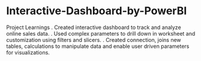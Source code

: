 # Interactive-Dashboard-by-PowerBI
Project Learnings . Created interactive dashboard to track and analyze online sales data. . Used complex parameters to drill down in worksheet and customization using filters and slicers. . Created connection, joins new tables, calculations to manipulate data and enable user driven parameters for visualizations. 
